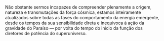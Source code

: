 ﻿Não obstante sermos incapazes de compreender plenamente a origem, natureza e transmutações da força cósmica, estamos inteiramente atualizados sobre todas as fases do comportamento da energia emergente, desde os tempos da sua sensibilidade direta e inequívoca à ação da gravidade do Paraíso — por volta do tempo do início da função dos diretores de potência do superuniverso.